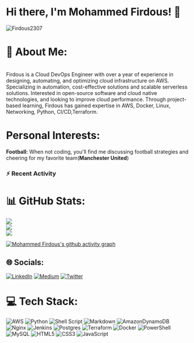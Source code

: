 # Hi there, I'm Mohammed Firdous! 👋

<p align="left">
  <img src="https://komarev.com/ghpvc/?username=Firdous2307&label=Profile%20views&color=0e75b6&style=flat" alt="Firdous2307" />
</p>
 
# 💫 About Me:
<br> Firdous is a Cloud DevOps Engineer with over a year of experience in designing, automating, and optimizing cloud infrastructure on AWS. Specializing in automation, cost-effective solutions and scalable serverless solutions. Interested in open-source software and cloud native technologies, and looking to improve cloud performance. Through project-based learning, Firdous has gained expertise in AWS, Docker, Linux, Networking, Python, CI/CD,Terraform.</br>

# Personal Interests:
**Football:** When not coding, you'll find me discussing football strategies and cheering for my favorite team(**Manchester United**)<br>


### :zap: Recent Activity
<!--START_SECTION:activity-->

# 📊 GitHub Stats:
![](https://github-readme-stats.vercel.app/api?username=Firdous2307&theme=dark&hide_border=false&include_all_commits=false&count_private=false)<br/>
![](https://github-readme-streak-stats.herokuapp.com/?user=Firdous2307&theme=dark&hide_border=false)<br/>
![](https://github-readme-stats.vercel.app/api/top-langs/?username=Firdous2307&theme=dark&hide_border=false&include_all_commits=false&count_private=false&layout=compact)

[![Mohammed Firdous's github activity graph](https://github-readme-activity-graph.vercel.app/graph?username=Firdous2307&hide_border=true&theme=high-contrast)](https://github.com/Firdous2307/github-readme-activity-graph)





## 🌐 Socials:
[![LinkedIn](https://img.shields.io/badge/LinkedIn-%230077B5.svg?logo=linkedin&logoColor=white)](https://www.linkedin.com/in/mohammedfirdousaraoye) [![Medium](https://img.shields.io/badge/Medium-12100E?logo=medium&logoColor=white)](https://medium.com/@mohammedfirdousaraoye) [![Twitter](https://img.shields.io/badge/Twitter-%231DA1F2.svg?logo=Twitter&logoColor=white)](https://twitter.com/iamfirdouss) 


# 💻 Tech Stack:
![AWS](https://img.shields.io/badge/AWS-%23FF9900.svg?style=for-the-badge&logo=amazon-aws&logoColor=white) ![Python](https://img.shields.io/badge/python-3670A0?style=for-the-badge&logo=python&logoColor=ffdd54) ![Shell Script](https://img.shields.io/badge/shell_script-%23121011.svg?style=for-the-badge&logo=gnu-bash&logoColor=white) ![Markdown](https://img.shields.io/badge/markdown-%23000000.svg?style=for-the-badge&logo=markdown&logoColor=white) ![AmazonDynamoDB](https://img.shields.io/badge/Amazon%20DynamoDB-4053D6?style=for-the-badge&logo=Amazon%20DynamoDB&logoColor=white) ![Nginx](https://img.shields.io/badge/nginx-%23009639.svg?style=for-the-badge&logo=nginx&logoColor=white) ![Jenkins](https://img.shields.io/badge/jenkins-%232C5263.svg?style=for-the-badge&logo=jenkins&logoColor=white) ![Postgres](https://img.shields.io/badge/postgres-%23316192.svg?style=for-the-badge&logo=postgresql&logoColor=white) ![Terraform](https://img.shields.io/badge/terraform-%235835CC.svg?style=for-the-badge&logo=terraform&logoColor=white) ![Docker](https://img.shields.io/badge/docker-%230db7ed.svg?style=for-the-badge&logo=docker&logoColor=white) ![PowerShell](https://img.shields.io/badge/PowerShell-%235391FE.svg?style=for-the-badge&logo=powershell&logoColor=white) ![MySQL](https://img.shields.io/badge/mysql-%2300000f.svg?style=for-the-badge&logo=mysql&logoColor=white) ![HTML5](https://img.shields.io/badge/html5-%23E34F26.svg?style=for-the-badge&logo=html5&logoColor=white) ![CSS3](https://img.shields.io/badge/css3-%231572B6.svg?style=for-the-badge&logo=css3&logoColor=white) ![JavaScript](https://img.shields.io/badge/javascript-%23323330.svg?style=for-the-badge&logo=javascript&logoColor=%23F7DF1E)






